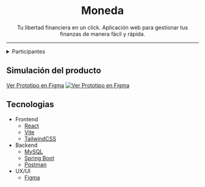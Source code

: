 <h1 align="center">Moneda</h1>

<p align="center">
  Tu libertad financiera en un click.
  Aplicación web para gestionar tus finanzas de manera fácil y rápida.</p>
<hr />

<details hide>
    <summary>Participantes</summary>
    <p>Leonardo González- Frontend</p>
    <p>Norma Suriano- Frontend</p>
    <p>Sebastian Huertas - Backend</p>
    <p>Cuauhtemoc Cabrera – Backend</p>

</details>

## Simulación del producto
[Ver Prototipo en Figma]()
[![Ver Prototipo en Figma](![image](https://github.com/user-attachments/assets/6797070f-7766-41b3-9892-a090ff58794d)
)](https://www.figma.com/design/oVRbQAnCwYOaz5R7cfWYmQ/Moneda?node-id=1-2&t=26ImqH9RC4LsllQC-1)


## Tecnologias

- Frontend
    - [React](https://react.dev/)
    - [Vite](https://vitejs.dev/)
    - [TailwindCSS](https://tailwindcss.com/)
- Backend
    - [MySQL](https://www.mysql.com/)
    - [Spring Boot]([https://express-validator.github.io](https://docs.spring.io/spring-boot/index.html))
    - [Postman](https://www.postman.com/)
- UX/UI
    - [Figma](https://www.figma.com/)
